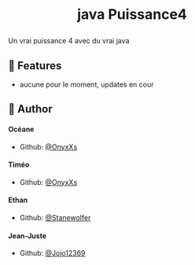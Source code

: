 # <p align="center">java Puissance4</p>
  
Un vrai puissance 4 avec du vrai java

## 🧐 Features    
- aucune pour le moment, updates en cour
        
## 🙇 Author
#### Océane
- Github: [@OnyxXs](https://github.com/OnyxXs)
#### Timéo
- Github: [@OnyxXs](https://github.com/OnyxXs)
#### Ethan
- Github: [@Stanewolfer](https://github.com/Stanewolfer)
#### Jean-Juste
- Github: [@Jojo12369](https://github.com/Jojo12369)
